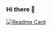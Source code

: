 ### Hi there 👋

[![Readme Card](https://github-readme-stats-emimint-stats.vercel.app/api/pin/?username=emimint&repo=github-readme-stats)](https://github.com/emimint/github-readme-stats)


<!--
**Emimint/Emimint** is a ✨ _special_ ✨ repository because its `README.md` (this file) appears on your GitHub profile.

Here are some ideas to get you started:

- 🔭 I’m currently working on ...
- 🌱 I’m currently learning ...
- 👯 I’m looking to collaborate on ...
- 🤔 I’m looking for help with ...
- 💬 Ask me about ...
- 📫 How to reach me: ...
- 😄 Pronouns: ...
- ⚡ Fun fact: ...
-->
